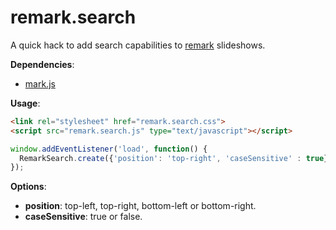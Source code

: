 # remark.search

A quick hack to add search capabilities to [remark](https://github.com/gnab/remark) slideshows. 

**Dependencies**: 
  * [mark.js](https://markjs.io/)

**Usage**: 

~~~html
<link rel="stylesheet" href="remark.search.css">
<script src="remark.search.js" type="text/javascript"></script>
~~~

~~~javascript
window.addEventListener('load', function() {
  RemarkSearch.create({'position': 'top-right', 'caseSensitive' : true});
});
~~~

**Options**:
  * **position**: top-left, top-right, bottom-left or bottom-right.
  * **caseSensitive**: true or false.
